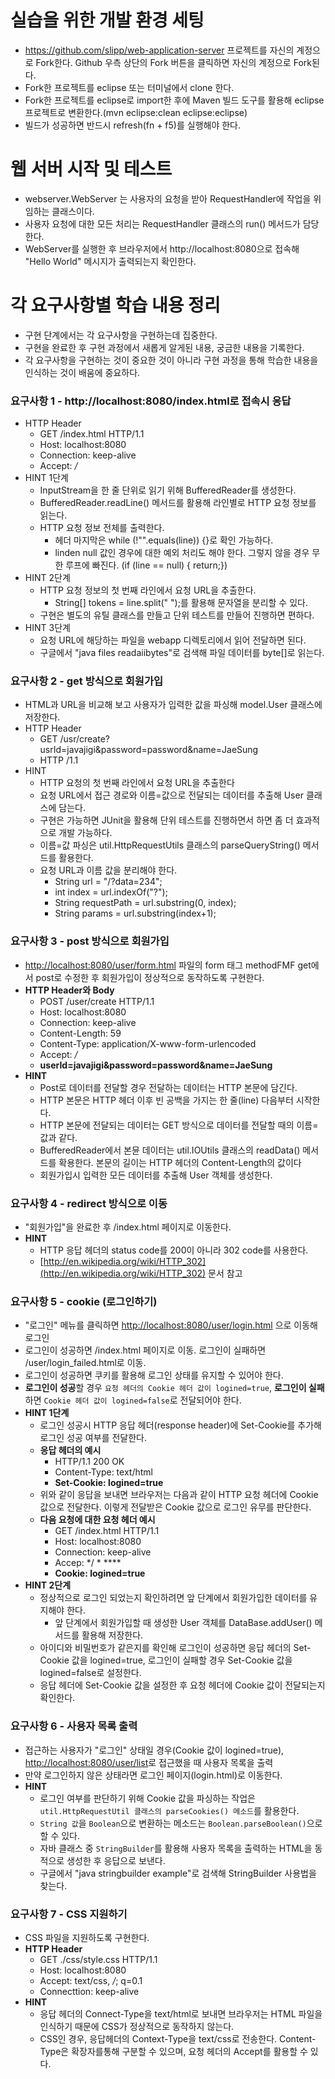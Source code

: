 # 실습을 위한 개발 환경 세팅
* https://github.com/slipp/web-application-server 프로젝트를 자신의 계정으로 Fork한다. Github 우측 상단의 Fork 버튼을 클릭하면 자신의 계정으로 Fork된다.
* Fork한 프로젝트를 eclipse 또는 터미널에서 clone 한다.
* Fork한 프로젝트를 eclipse로 import한 후에 Maven 빌드 도구를 활용해 eclipse 프로젝트로 변환한다.(mvn eclipse:clean eclipse:eclipse)
* 빌드가 성공하면 반드시 refresh(fn + f5)를 실행해야 한다.

# 웹 서버 시작 및 테스트
* webserver.WebServer 는 사용자의 요청을 받아 RequestHandler에 작업을 위임하는 클래스이다.
* 사용자 요청에 대한 모든 처리는 RequestHandler 클래스의 run() 메서드가 담당한다.
* WebServer를 실행한 후 브라우저에서 http://localhost:8080으로 접속해 "Hello World" 메시지가 출력되는지 확인한다.

# 각 요구사항별 학습 내용 정리
* 구현 단계에서는 각 요구사항을 구현하는데 집중한다. 
* 구현을 완료한 후 구현 과정에서 새롭게 알게된 내용, 궁금한 내용을 기록한다.
* 각 요구사항을 구현하는 것이 중요한 것이 아니라 구현 과정을 통해 학습한 내용을 인식하는 것이 배움에 중요하다. 

### 요구사항 1 - http://localhost:8080/index.html로 접속시 응답
- HTTP Header
    - GET /index.html HTTP/1.1
    - Host: localhost:8080
    - Connection: keep-alive
    - Accept: */*
- HINT 1단계
    - InputStream을 한 줄 단위로 읽기 위해 BufferedReader를 생성한다.
    - BufferedReader.readLine() 메서드를 활용해 라인별로 HTTP 요청 정보를 읽는다.
    - HTTP 요청 정보 전체를 출력한다.
        - 헤더 마지막은 while (!"".equals(line)) {}로 확인 가능하다.
        - linden null 값인 경우에 대한 예외 처리도 해야 한다. 그렇지 않을 경우 무한 루프에 빠진다. (if (line == null) { return;})
- HINT 2단계
    - HTTP 요청 정보의 첫 번째 라인에서 요청 URL을 추출한다.
        - String[] tokens = line.split(" ");를 활용해 문자열을 분리할 수 있다.
    - 구현은 별도의 유틸 클래스를 만들고 단위 테스트를 만들어 진행하면 편하다.
- HINT 3단계
    - 요청 URL에 해당하는 파일을 webapp 디렉토리에서 읽어 전달하면 된다.
    - 구글에서 "java files readaiibytes"로 검색해 파일 데이터를 byte[]로 읽는다.    

### 요구사항 2 - get 방식으로 회원가입
- HTML과 URL을 비교해 보고 사용자가 입력한 값을 파싱해 model.User 클래스에 저장한다.
- HTTP Header
    - GET /usr/create?usrId=javajigi&password=password&name=JaeSung
    - HTTP /1.1
- HINT
    - HTTP 요청의 첫 번째 라인에서 요청 URL을 추출한다
    - 요청 URL에서 접근 경로와 이름=값으로 전달되는 데이터를 추출해 User 클래스에 담는다.
    - 구현은 가능하면 JUnit을 활용해 단위 테스트를 진행하면서 하면 좀 더 효과적으로 개발 가능하다.
    - 이름=값 파싱은 util.HttpRequestUtils 클래스의 parseQueryString() 메서드를 활용한다.
    - 요청 URL과 이름 값을 분리해야 한다.
        - String url = "/?data=234";
        - int index = url.indexOf("?");
        - String requestPath = url.substring(0, index);
        - String params = url.substring(index+1);

### 요구사항 3 - post 방식으로 회원가입
- [http://localhost:8080/user/form.html](http://localhost:8080/user/form.html) 파일의  form 태그 methodFMF get에서 post로 수정한 후 회원가입이 정상적으로 동작하도록 구현한다.
- **HTTP Header와  Body**
    - POST /user/create HTTP/1.1
    - Host: localhost:8080
    - Connection: keep-alive
    - Content-Length: 59
    - Content-Type: application/X-www-form-urlencoded
    - Accept: */*
    - **userId=javajigi&password=password&name=JaeSung**
- **HINT**
    - Post로 데이터를 전달할 경우 전달하는 데이터는 HTTP 본문에 담긴다.
    - HTTP 본문은 HTTP 헤더 이후 빈 공백을 가지는 한 줄(line) 다음부터 시작한다.
    - HTTP 본문에 전달되는 데이터는 GET 방식으로 데이터를 전달할 때의 이름=값과 같다.
    - BufferedReader에서 본뮨 데이터는  util.IOUtils 클래스의 readData() 메서드를 확용한다. 본문의 길이는 HTTP 헤더의 Content-Length의 값이다
    - 회원가입시 입력한 모든 데이터를 추출해 User 객체를 생성한다.

### 요구사항 4 - redirect 방식으로 이동
- "회원가입"을 완료한 후 /index.html 페이지로 이동한다.
- **HINT**
  - HTTP 응답 헤더의 status code를 200이 아니라 302 code를 사용한다.
  - [http://en.wikipedia.org/wiki/HTTP_302](http://en.wikipedia.org/wiki/HTTP_302) 문서 참고

### 요구사항 5 - cookie (로그인하기)
- "로그인" 메뉴를 클릭하면 [http://localhost:8080/user/login.html](http://localhost:8080/user/login.html으로) 으로 이동해 로그인
- 로그인이 성공하면 /index.html 페이지로 이동. 로그인이 실패하면 /user/login_failed.html로 이동.
- 로그인이 성공하면 쿠키를 활용해 로그인 상태를 유지할 수 있어야 한다.
- **로그인이 성공**할 경우 `요청 헤더의 Cookie 헤더 값이 logined=true`, **로그인이 실패**하면 `Cookie 헤더 값이 logined=false`로 전달되어야 한다.
- **HINT 1단계**
  - 로그인 성공시 HTTP 응답 헤더(response header)에 Set-Cookie를 추가해 로그인 성공 여부를 전달한다.
  - **응답 헤더의 예시**
    - HTTP/1.1 200 OK
    - Content-Type: text/html
    - **Set-Cookie: logined=true**
  - 위와 같이 응답을 보내면 브라우저는 다음과 같이 HTTP 요청 헤더에 Cookie 값으로 전달한다. 이렇게 전달받은 Cookie 값으로 로그인 유무를 판단한다.
  - **다음 요청에 대한 요청 헤더 예시**
    - GET /index.html HTTP/1.1
    - Host: localhost:8080
    - Connection: keep-alive
    - Accep: */ * ****
    - **Cookie: logined=true**
- **HINT 2단계**
  - 정상적으로 로그인 되었는지 확인하려면 앞 단계에서 회원가입한 데이터를 유지해야 한다.
    - 앞 단계에서 회원가입할 때 생성한  User 객체를 DataBase.addUser() 메서드를 활용해 저장한다.
  - 아이디와 비밀번호가 같은지를 확인해 로그인이 성공하면 응답 헤더의 Set-Cookie 값을 logined=true, 로그인이 실패할 경우 Set-Cookie 값을 logined=false로 설정한다.
  - 응답 헤더에 Set-Cookie 값을 설정한 후 요청 헤더에 Cookie 값이 전달되는지 확인한다.

### 요구사항 6 - 사용자 목록 출력
- 접근하는 사용자가 "로그인" 상태일 경우(Cookie 값이 logined=true), [http://localhost:8080/user/list](http://localhost:8080/user/list)로 접근했을 때 사용자 목록을 출력
- 만약 로그인하지 않은 상태라면 로그인 페이지(login.html)로 이동한다.
- **HINT**
  - 로그인 여부를 판단하기 위해  Cookie 값을 파싱하는 작업은 `util.HttpRequestUtil 클래스의 parseCookies() 메소드`를 활용한다.
  - `String 값`을 `Boolean`으로 변환하는 메소드는 `Boolean.parseBoolean()`으로 할 수 있다.
  - 자바 클래스 중 `StringBuilder`를 활용해 사용자 목록을 출력하는 HTML을 동적으로 생성한 후 응답으로 보낸다.
  - 구글에서 "java stringbuilder example"로 검색해 StringBuilder 사용법을 찾는다.

### 요구사항 7 - CSS 지원하기
- CSS 파일을 지원하도록 구현한다.
- **HTTP Header**
  - GET ./css/style.css HTTP/1.1
  - Host: localhost:8080
  - Accept: text/css, */*; q=0.1
  - Connecttion: keep-alive
- **HINT**
  - 응답 헤더의 Connect-Type을 text/html로 보내면 브라우저는 HTML 파일을 인식하기 때문에 CSS가 정상적으로 동작하지 않는다.
  - CSS인 경우, 응답헤더의 Context-Type을 text/css로 전송한다. Content-Type은 확장자를통해 구분할 수 있으며, 요청 헤더의 Accept를 활용할 수 있다.



